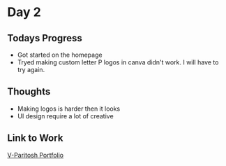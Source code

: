# Day 2

## Todays Progress
- Got started on the homepage
- Tryed making custom letter P logos in canva didn't work. I will have to try again.

## Thoughts
- Making logos is harder then it looks
- UI design require a lot of creative

## Link to Work
[V-Paritosh Portfolio](https://github.com/V-Paritosh/V-Paritosh.github.io)